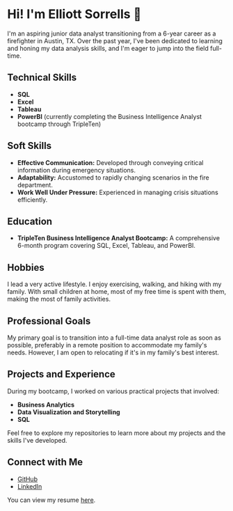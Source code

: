 # Hi! I'm Elliott Sorrells 👋

I'm an aspiring junior data analyst transitioning from a 6-year career as a firefighter in Austin, TX. Over the past year, I've been dedicated to learning and honing my data analysis skills, and I'm eager to jump into the field full-time.

## Technical Skills
- **SQL**
- **Excel**
- **Tableau**
- **PowerBI** (currently completing the Business Intelligence Analyst bootcamp through TripleTen)

## Soft Skills
- **Effective Communication:** Developed through conveying critical information during emergency situations.
- **Adaptability:** Accustomed to rapidly changing scenarios in the fire department.
- **Work Well Under Pressure:** Experienced in managing crisis situations efficiently.

## Education
- **TripleTen Business Intelligence Analyst Bootcamp:** A comprehensive 6-month program covering SQL, Excel, Tableau, and PowerBI.

## Hobbies
I lead a very active lifestyle. I enjoy exercising, walking, and hiking with my family. With small children at home, most of my free time is spent with them, making the most of family activities.

## Professional Goals
My primary goal is to transition into a full-time data analyst role as soon as possible, preferably in a remote position to accommodate my family's needs. However, I am open to relocating if it's in my family's best interest.

## Projects and Experience
During my bootcamp, I worked on various practical projects that involved:
- **Business Analytics**
- **Data Visualization and Storytelling**
- **SQL**

Feel free to explore my repositories to learn more about my projects and the skills I've developed.

## Connect with Me
- [GitHub](https://github.com/Jesorr)
- [LinkedIn](https://www.linkedin.com/in/elliott-sorrells)

You can view my resume [here](https://docs.google.com/document/d/1O3uB-022lkO7him1sRq6BsEhjratucDg74QKAP6vkzU/edit?usp=sharing).
```
